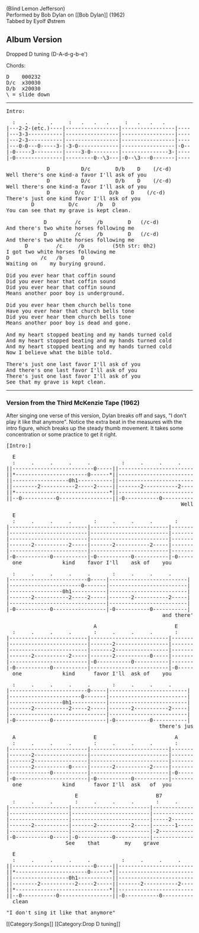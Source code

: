 (Blind Lemon Jefferson) <br>
Performed by Bob Dylan on [[Bob Dylan]] (1962)<br>
Tabbed by Eyolf Østrem

<h2 class="songversion">Album Version </h2>
Dropped D tuning (D-A-d-g-b-e')

Chords:

<pre class="chords">
D    000232
D/c  x30030
D/b  x20030
\ = slide down</pre>

----
<pre>Intro:</pre>

<pre class="tab">
  :   .   .   .     :   .   .   .     :   .   .   .
|---2-2-(etc.)----|-----------------|-----------------|----
|---3-3-----------|-----------------|-----------------|----
|---2-3-----------|-----------------|-----------------|----
|---0-0---0-----3-|-3-0-------------|-----------------|-0--
|-0-----3---------|-----3-0---------|---------------3-|----
|-0---------------|---------0--\3---|-0--\3---0-------|----
</pre>

<pre class="verse">             D          D/c        D/b    D    (/c-d)
Well there's one kind-a favor I'll ask of you
             D          D/c        D/b    D    (/c-d)
Well there's one kind-a favor I'll ask of you
             D        D/c        D/b    D    (/c-d)
There's just one kind favor I'll ask of you
        D           D/c      /b   D
You can see that my grave is kept clean.

            D         /c     /b        D   (/c-d)
And there's two white horses following me
            D         /c     /b        D   (/c-d)
And there's two white horses following me
      D         /c     /b         (5th str: 0h2)
I got two white horses following me
D          /c   /b      D
Waiting on    my burying ground.

Did you ever hear that coffin sound
Did you ever hear that coffin sound
Did you ever hear that coffin sound
Means another poor boy is underground.

Did you ever hear them church bells tone
Have you ever hear that church bells tone
Did you ever hear them church bells tone
Means another poor boy is dead and gone.

And my heart stopped beating and my hands turned cold
And my heart stopped beating and my hands turned cold
And my heart stopped beating and my hands turned cold
Now I believe what the bible told.

There's just one last favor I'll ask of you
And there's one last favor I'll ask of you
There's just one last favor I'll ask of you
See that my grave is kept clean.</pre>

----
<h3 class="songversion">
<span id="mckenzie"></span>Version from the Third McKenzie Tape (1962)</h3>
After singing one verse of this version, Dylan breaks off and says,
"I don't play it like that anymore". Notice the extra beat in the
measures with the intro figure, which breaks up the steady thumb movement.
It takes some concentration or some practice to get it right.

<pre>[Intro:]</pre>

<pre class="tab">
  E
  :     .     .     .     .          :     .     .     .
||--------------------------0-----||-------------------------|
||*-----------------------0------*||-------------------------|
||------------------0h1-----------||-------------------------|
||--------2-----------2-----2-----||-------2-----------2-----|
||*------------------------------*||-------------------------|
||--0-----------0-----------------||-0-----------0-----------|
                                                        Well there's
</pre>
<pre class="tab">
  E
  :     .     .     .       :     .     .     .       :     .     .     .
|-------------------------|-------------------------|-------------------------0-----|
|-------------------------|-------------------------|-----------------------0-------|
|-------------------------|-------------------------|-----------------0h1-----------|
|-------2-----------2-----|-------2-----------2-----|-------2-----------2-----2-----|
|-------------------------|-------------------------|-------------------------------|
|-0-----------0-----------|-0-----------0-----------|-0-----------0-----------------|
  one             kind    favor I'll    ask of    you
</pre>
<pre class="tab">
  :     .     .     .     .       :     .     .     .
|-------------------------0-----|-------------------------|
|-----------------------0-------|-------------------------|
|-----------------0h1-----------|-------------------------|
|-------2-----------2-----2-----|-------2-----------2-----|
|-------------------------------|-------------------------|
|-0-----------0-----------------|-0-----------0-----------|
                                                  and there's
</pre>
<pre class="tab">
                            A                         E
  :     .     .     .       :     .     .     .       :     .     .     .
|-------------------------|-------------------------|-------------------------0-----|
|-------------------------|-------2-----------------|-----------------------0-------|
|-------------------------|-------2-----------------|-----------------0h1-----------|
|-------2-----------2-----|-------2-----------0-----|-------2-----------2-----------|
|-------------------------|-0-----------0-----------|-------------------------------|
|-0-----------0-----------|-------------------------|-0-----------0-----------------|
  one             kind      favor I'll  ask of    you
</pre>
<pre class="tab">
  :     .     .     .     .       :     .     .     .
|-------------------------0-----|-------------------------|
|-----------------------0-------|-------------------------|
|-----------------0h1-----------|-------------------------|
|-------2-----------2-----2-----|-------2-----------2-----|
|-------------------------------|-------------------------|
|-0-----------0-----------------|-0-----------0-----------|
                                                 there's just
</pre>
<pre class="tab">
  A                         E                         A
  :     .     .     .       :     .     .     .       :     .     .     .
|-------------------------|-------------------------|-------------------------0-----|
|-------2-----------------|-------------------------|-------2---------------2-------|
|-------2-----------------|-------------------------|-------2---------2-------2-----|
|-------2-----------0-----|-------2-----------2-----|-------2-----------2-----------|
|-------------0-----------|-------------------------|-0-----------------------------|
|-0-----------------------|-0-----------0-----------|-------------0-----------------|
  one             kind      favor I'll  ask   of  you
</pre>
<pre class="tab">
                      E                         B7
  :     .     .       :     .     .     .       :     .     .     .
|-------------------|-------------------------|-------------------------|
|-------------------|-------------------------|-------------------------|
|-------------------|-------------------------|-----2-----------2-------|
|-------2-----------|-------2-----------2-----|-------1-----------1-----|
|-------------------|-------------------------|-2-----------------------|
|-0-----------0-----|-0-----------0-----------|-------------2-----------|
                   See    that        my    grave           is kept
</pre>
<pre class="tab">
  E
  :     .     .     .     .          :     .     .     .
||--------------------------0-----||-------------------------|
||*-----------------------0------*||-------------------------|
||------------------0h1-----------||-------------------------|
||--------2-----------2-----2-----||-------2-----------2-----|
||*------------------------------*||-------------------------|
||--0-----------0-----------------||-0-----------0-----------|
  clean
</pre>

<pre>"I don't sing it like that anymore"</pre>

[[Category:Songs]]
[[Category:Drop D tuning]]